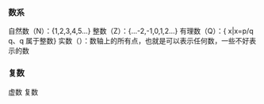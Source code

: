 ### 数系
自然数（N）：{1,2,3,4,5...}
整数（Z）：{...-2,-1,0,1,2...}
有理数（Q）：{ x|x=p/q q、q 属于整数}
实数（）：数轴上的所有点，也就是可以表示任何数，一些不好表示的数

### 复数
虚数
复数